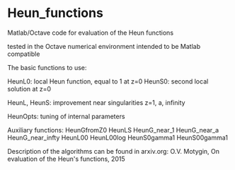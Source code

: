 # Heun_functions
Matlab/Octave code for evaluation of the Heun functions

tested in the Octave numerical environment
intended to be Matlab compatible 

The basic functions to use:

HeunL0:  local Heun function, equal to 1 at z=0
HeunS0:  second local solution at z=0

HeunL, HeunS: improvement near singularities z=1, a, infinity

HeunOpts: tuning of internal parameters 

Auxiliary functions:
HeunGfromZ0
HeunLS
HeunG_near_1
HeunG_near_a
HeunG_near_infty
HeunL00
HeunL00log
HeunS0gamma1
HeunS00gamma1

Description of the algorithms can be found in arxiv.org:
O.V. Motygin, On evaluation of the Heun's functions, 2015

